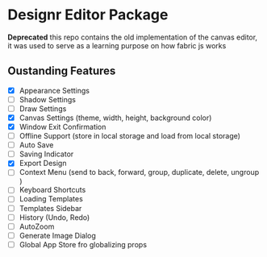 # Designr Editor Package
**Deprecated**
this repo contains the old implementation of the canvas editor, it was used to serve as a learning purpose on how fabric js works
## Oustanding Features
- [X] Appearance Settings
- [ ] Shadow Settings
- [ ] Draw Settings
- [X] Canvas Settings (theme, width, height, background color)
- [X] Window Exit Confirmation
- [ ] Offline Support (store in local storage and load from local storage)
- [ ] Auto Save
- [ ] Saving Indicator
- [X] Export Design
- [ ] Context Menu (send to back, forward, group, duplicate, delete, ungroup )
- [ ] Keyboard Shortcuts
- [ ] Loading Templates
- [ ] Templates Sidebar
- [ ] History (Undo, Redo)
- [ ] AutoZoom
- [ ] Generate Image Dialog
- [ ] Global App Store fro globalizing props 